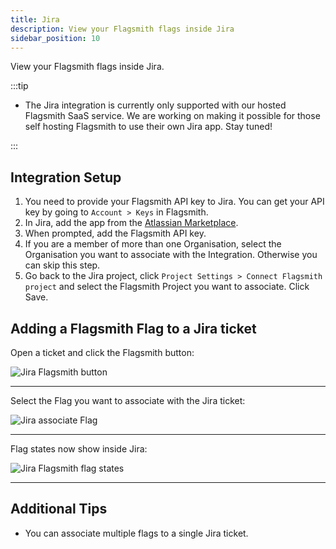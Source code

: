 ```yaml
---
title: Jira
description: View your Flagsmith flags inside Jira
sidebar_position: 10
---
```


View your Flagsmith flags inside Jira.

:::tip

- The Jira integration is currently only supported with our hosted Flagsmith SaaS service. We are working on making it
  possible for those self hosting Flagsmith to use their own Jira app. Stay tuned!

:::

## Integration Setup

1. You need to provide your Flagsmith API key to Jira. You can get your API key by going to `Account > Keys` in
   Flagsmith.
2. In Jira, add the app from the
   [Atlassian Marketplace](https://developer.atlassian.com/console/install/3fd8c838-2ced-45a5-8807-0401ec45a096?signature=5f47a1c11336d3ecd75054fbd534d808e5b22dd98afe47ceacee5ea6918426bc19bb2c2f7e740f2fed79d1d96b5b1fd007a088a684e85681fada20617e227083&product=jira).
3. When prompted, add the Flagsmith API key.
4. If you are a member of more than one Organisation, select the Organisation you want to associate with the
   Integration. Otherwise you can skip this step.
5. Go back to the Jira project, click `Project Settings > Connect Flagsmith project` and select the Flagsmith Project
   you want to associate. Click Save.

## Adding a Flagsmith Flag to a Jira ticket

Open a ticket and click the Flagsmith button:

![Jira Flagsmith button](/img/integrations/jira/select-flagsmith.png)

---

Select the Flag you want to associate with the Jira ticket:

![Jira associate Flag](/img/integrations/jira/associate-flag.png)

---

Flag states now show inside Jira:

![Jira Flagsmith flag states](/img/integrations/jira/flag-states.png)

---

## Additional Tips

- You can associate multiple flags to a single Jira ticket.
